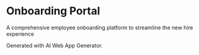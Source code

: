 # Onboarding Portal

A comprehensive employee onboarding platform to streamline the new hire experience

Generated with AI Web App Generator.